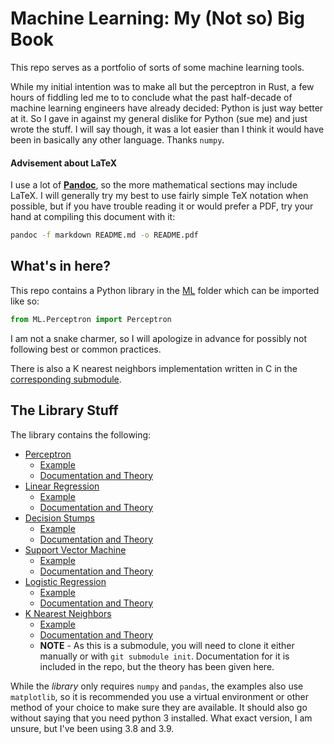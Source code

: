 # Machine Learning: My (Not so) Big Book

This repo serves as a portfolio of sorts of some machine learning tools.

While my initial intention was to make all but the perceptron in Rust, a few
hours of fiddling led me to to conclude what the past half-decade of machine
learning engineers have already decided: Python is just way better at it. So I
gave in against my general dislike for Python (sue me) and just wrote the stuff.
I will say though, it was a lot easier than I think it would have been in
basically any other language. Thanks `numpy`.

#### Advisement about LaTeX

I use a lot of [**Pandoc**](https://pandoc.org/), so the more mathematical sections
may include LaTeX. I will generally try my best to use fairly simple TeX
notation when possible, but if you have trouble reading it or would prefer a
PDF, try your hand at compiling this document with it:

```sh
pandoc -f markdown README.md -o README.pdf
```

## What's in here?

This repo contains a Python library in the [ML](ML) folder which can be imported
like so:

```py
from ML.Perceptron import Perceptron
```

I am not a snake charmer, so I will apologize in advance for possibly not
following best or common practices.

There is also a K nearest neighbors implementation written in C in the
[corresponding submodule](c-omp-k_nn/).

## The Library Stuff

The library contains the following:

* [Perceptron](src/ML/Perceptron.py) 
   * [Example](src/perceptron_example.py)
   * [Documentation and Theory](docs/Perceptron.md)
* [Linear Regression](src/ML/LinearRegression.py)
   * [Example](src/linear_regression_example.py)
   * [Documentation and Theory](docs/LinearRegression.md)
* [Decision Stumps](src/ML/DecisionStump.py)
   * [Example](src/decision_stump_example.py)
   * [Documentation and Theory](docs/DecisionStumps.md)
* [Support Vector Machine](src/ML/SVM.py)
   * [Example](src/svm_example.py)
   * [Documentation and Theory](docs/SVM.md)
* [Logistic Regression](src/ML/LogisticRegression.py)
   * [Example](src/logistic_regression_example.py)
   * [Documentation and Theory](docs/LogisticRegression.md)
* [K Nearest Neighbors](c-omp-k_nn/)
   * [Example](https://github.com/mootikins/c-omp-k_nn)
   * [Documentation and Theory](docs/K-NN.md)
   * **NOTE** - As this is a submodule, you will need to clone it either
     manually or with `git submodule init`. Documentation for it is included in
     the repo, but the theory has been given here.

While the *library* only requires `numpy` and `pandas`, the examples also use
`matplotlib`, so it is recommended you use a virtual environment or other method
of your choice to make sure they are available. It should also go without saying
that you need python 3 installed. What exact version, I am unsure, but I've been
using 3.8 and 3.9.
